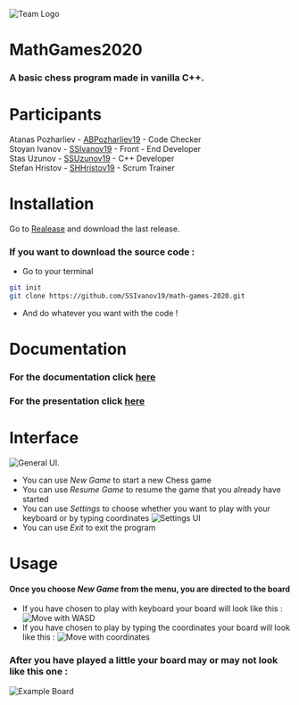 ![Team Logo](https://i.imgur.com/DebikFF.png)
# MathGames2020
### A basic chess program made in vanilla C++.

# Participants


Atanas Pozharliev - [ABPozharliev19](https://github.com/ABPozharliev19) - Code Checker  
Stoyan Ivanov - [SSIvanov19](https://github.com/SSIvanov19) - Front - End Developer  
Stas Uzunov - [SSUzunov19](https://github.com/SSUzunov19) - C++ Developer  
Stefan Hristov - [SHHristov19](https://github.com/SHHristov19) - Scrum Trainer  

# Installation
Go to [Realease](https://github.com/SSIvanov19/math-games-2020/releases) and download the last release.
### If you want to download the source code :
* Go to your terminal
```bash
git init
git clone https://github.com/SSIvanov19/math-games-2020.git 
```
* And do whatever you want with the code !


# Documentation
### For the documentation click [here](https://codingburgas-my.sharepoint.com/:w:/g/personal/shhristov19_codingburgas_bg/EXVZiNm62CRBiUadhiKN0HQBa9BGqjJM9VPR0HbS4notUw?e=JchDXE)
### For the presentation click [here]()

# Interface
![General UI.](https://i.imgur.com/eEUCXiW.png)
- You can use _New Game_ to start a new Chess game
- You can use _Resume Game_ to resume the game that you already have started
- You can use _Settings_ to choose whether you want to play with your keyboard or by typing coordinates 
![Settings UI](https://i.imgur.com/dPnmitw.png)
- You can use _Exit_ to exit the program
# Usage 
#### Once you choose _New Game_ from the menu, you are directed to the board
- If you have chosen to play with keyboard your board will look like this :
![Move with WASD](https://i.imgur.com/RtWheIN.png)
- If you have chosen to play by typing the coordinates your board will look like this :
![Move with coordinates](https://i.imgur.com/yBqmQOF.png)
### After you have played a little your board may or may not look like this one :
![Example Board](https://i.imgur.com/73g90iI.png)
